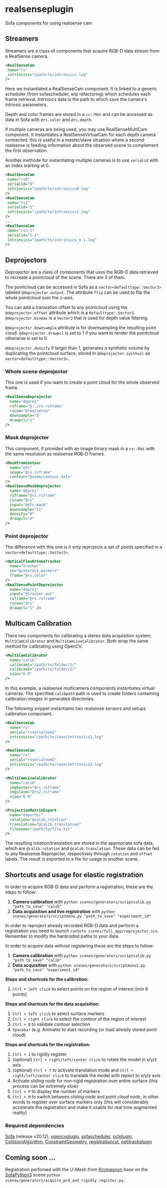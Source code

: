 # realsenseplugin
Sofa components for using realsense cam

## Streamers
Streamers are a class of components that acquire RGB-D data stream from a RealSense camera.
```xml
<RealSenseCam
 name="rs"
 intrinsics="/path/to/intrinsics.log"
/>
```
Here we instantiated a RealSenseCam component. It is linked to a generic scheduler (from sofascheduler, wip refactoring) which schedules each frame retrieval.
Intrinsics data is the path to which save the camera's intrinsic parameters.

Depth and color frames are stored in a `cv::Mat` and can be accessed as data in Sofa with `@rs.color` and `@rs.depth`.

If multiple cameras are being used, you may use RealSenseMultiCam component.
It instantiates a RealSenseVirtualCam for each depth camera connected. this is useful in a master/slave situation where a second realsense is feeding information about the observed scene to complement the first observation. 

Another methode for instantiating multiple cameras is to use `serialid` with an index starting at 0.
```xml
<RealSenseCam
 name="rs0"
 serialid="0"
 intrinsics="/path/to/intrinsics0.log"
/>
<RealSenseCam
 name="rs1"
 serialid="1"
 intrinsics="/path/to/intrinsics1.log"
/>
...
<RealSenseCam
 name="rsn-1"
 serialid="n-1"
 intrinsics="/path/to/intrinsics_n-1.log"
/>
```

## Deprojectors
Deprojector are a class of components that uses the RGB-D data retrieved to recreate a pointcloud of the scene.
There are 3 of them.

The pointcloud can be accessed in Sofa as a `vector<defaulttype::Vector3>` labeled `@deprojector.output`.
The attribute `flip` can be used to flip the whole pointcloud over the z-axis.

You can add a translation offset to any pointcloud using the `@deprojector.offset` attribute which is a `defaulttype::Vector3`.
`@deprojector.minmax` is a `Vector2` that is used for depth value filtering.

`@deprojector.downsample` attribute is for downsampling the resulting point cloud.
`@deprojector.drawpcl` is set to 1 if you want to render the pointcloud otherwise is set to 0

`@deprojector.densify` if larger than 1, generates a synthetic volume by duplicating the pointcloud surface, stored in `@deprojector.synthvol` as `vector<defaulttype::Vector3>`.

### Whole scene deprojector 
This one is used if you want to create a point cloud for the whole observed frame.
```xml
<RealSenseDeprojector
  name="deproj"
  rsframe="@../rs.rsframe"
  rscam="@realsense"
  downsample="5"
  drawpcl="1"
/>
```

### Mask deprojector 
This component, if provided with an image binary mask in a `cv::Mat` with the same resolution as realsense RGB-D frames.
```xml
<MaskFromContour
  name="mfc"
  image="@rs.rsframe"
  contour="@some/contour.data" 
/>
<RealSenseMaskDeprojector
  name="deproj"
  rsframe="@rs.rsframe"
  rscam="@rs"
  input="@mfc.mask"
  downsample="11"
  densify="8"
  drawpcl="0" 
/>
```

### Point deprojector 
The difference with this one is it only reprojects a set of points specified in a `vector<defaulttype::Vector2>`.
```xml
<OpticalFlowOrSomeTracker
  name="tracker"
  in="@interest.markers"
  frame="@rs.color"
/>
<RealSensePointDeprojector
  name="deproj"
  input="@tracker.out"
  rsframe="@rs.rsframe"
  rscam="@rs"
  drawpcl="1" />
```

## Multicam Calibration 
There two components for calibrating a stereo data acquisition system; `MultiCamCalibrator` and `MultiCamLiveCalibrator`.
Both wrap the same method for calibrating using OpenCV.
```xml
<MultiCamCalibrator
  name="calib"
  calibcam1="/path/to/folder/1/"
  calibcam2="/path/to/folder/2/"
  size="6 9"
/>
```
In this example, a realsense multicamera components instantiates virtual cameras. 
The specified `calibpath` path is used to create folders containing calibration images in generated directories.

The following snippet instantiates two realsense sensors and setups calibration component.
```xml
<RealSenseCam
  name="rs"
  serial="rsserialnum1"
  intrinsics="/path/to/save/intrinsics1.log"
/>

<RealSenseCam
  name="rs"
  serial="rsserialnum2"
  intrinsics="/path/to/save/intrinsics2.log"
/>

<MultiCamLiveCalibrator
  name="calib"
  imgmaster="@rs.rsframe"
  imgslave="@rs2.rsframe"
  size="6 9"
/>

<ProjectionMatrixExport
  name="exporter"
  rotation="@calib.rotation"
  translation="@calib.translation"
  filename="/path/to/file.txt"
/>
```

The resulting rotation/translation are stored in the appropriate sofa data, which are `@calib.rotation` and `@calib.translation`.
These data can be fed to any Realsense Reprojector, respectively through `rotation` and `offset` labels.
The result is exported to a file for usage in another scene.

## Shortcuts and usage for elastic registration
In order to acquire RGB-D data and perform a registration, these are the steps to follow:
1. **Camera calibration** with ```python scenes/generators/scriptcalib.py "path_to_save" "calib"```
2. **Data acquisition and live registration** with  ```python scenes/generators/scriptmono.py "path_to_save" "experiment_id"```

In order to reproject already recorded RGB-D data and perform a registration you need to launch ```runSofa scenes/full_app/reprojector.scn```. Remember to modify the hardcoded paths to your data.

In order to acquire data without registering these are the steps to follow:
1. **Camera calibration** with ```python scenes/generators/scriptcalib.py "path_to_save" "calib"```
2. **Data acquisition** with  ```python scenes/generators/scriptmono2.py "path_to_save" "experiment_id"```

**Steps and shortcuts for the calibration:**
1. ```Ctrl + left click``` to select points on the region of interest (min 6 points)

**Steps and shortcuts for the data acquisition:**
1. ```Ctrl + left click``` to select surface markers
2. ```Ctrl + right click``` to select the contour of the region of interest
3. ```Ctrl + B``` to validate contour selection
4. ```Spacebar``` (e.g. Animate) to start recording (or load already stored point cloud)

**Steps and shortcuts for the registration:**
1. ```Ctrl + 1``` to rigidly register
2. (optional) ```Ctrl + right/left/center click``` to rotate the model in x/y/z axis
3. (optional) ```Ctrl + T``` to activate translation mode and ```Ctrl + right/left/center click``` to translate the model with repect to x/y/z axis
4. Activate *sliding node* for non-rigid registration over entire surface (this process can be extremely slow)
5. ```Ctrl + P``` to display the number of markers
6. ```Ctrl + M``` to switch between *sliding node* and *point cloud node*, in other words to register over surface markers only (this will considerably accelerate the registration and make it usable for real time augmented reality)

### Required dependencies
[Sofa][sofa_link] (release v20.12),
[opencvplugin][opencvplugin_link],
[sofascheduler][sofascheduler_link],
[pclplugin][pclplugin_link],
[CollisionAlgorithm][CollisionAlgorithm_link],
[ConstraintGeometry][ConstraintGeometry_link],
[registrationcst][registrationcst_link],
[optitrackplugin][optitrackplugin_link]

## Coming soon ...
Registration perfomed with the U-Mesh from [Kromagnon][kro_link] base on the [SofaPython3][SP3_link] scene ```python scenes/generators/acquire_pcd_and_rigidly_register.py```.

[sofa_link]: https://github.com/sofa-framework/sofa
[opencvplugin_link]: https://gitlab.inria.fr/mimesis/opencvplugin
[sofascheduler_link]: https://gitlab.inria.fr/mimesis/sofascheduler
[pclplugin_link]: https://gitlab.inria.fr/mimesis/pclplugin
[CollisionAlgorithm_link]: https://gitlab.inria.fr/mimesis/CollisionAlgorithm
[ConstraintGeometry_link]: https://gitlab.inria.fr/mimesis/ConstraintGeometry
[registrationcst_link]: https://gitlab.inria.fr/mimesis/registrationcst
[optitrackplugin_link]: https://gitlab.inria.fr/mimesis/optitrackplugin
[kro_link]: https://gitlab.inria.fr/mimesis/kromagnon
[SP3_link]: https://github.com/sofa-framework/SofaPython3
